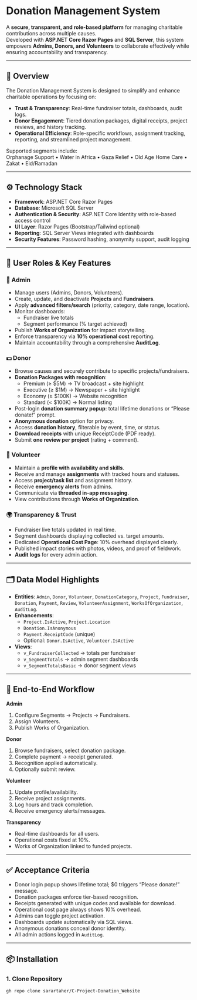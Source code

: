 # Donation Management System

A **secure, transparent, and role-based platform** for managing charitable contributions across multiple causes.  
Developed with **ASP.NET Core Razor Pages** and **SQL Server**, this system empowers **Admins, Donors, and Volunteers** to collaborate effectively while ensuring accountability and transparency.

---

## 📌 Overview
The Donation Management System is designed to simplify and enhance charitable operations by focusing on:

- **Trust & Transparency**: Real-time fundraiser totals, dashboards, audit logs.  
- **Donor Engagement**: Tiered donation packages, digital receipts, project reviews, and history tracking.  
- **Operational Efficiency**: Role-specific workflows, assignment tracking, reporting, and streamlined project management.  

Supported segments include:  
Orphanage Support • Water in Africa • Gaza Relief • Old Age Home Care • Zakat • Eid/Ramadan

---

## ⚙️ Technology Stack
- **Framework**: ASP.NET Core Razor Pages  
- **Database**: Microsoft SQL Server  
- **Authentication & Security**: ASP.NET Core Identity with role-based access control  
- **UI Layer**: Razor Pages (Bootstrap/Tailwind optional)  
- **Reporting**: SQL Server Views integrated with dashboards  
- **Security Features**: Password hashing, anonymity support, audit logging  

---

## 👥 User Roles & Key Features

### 🔑 Admin
- Manage users (Admins, Donors, Volunteers).  
- Create, update, and deactivate **Projects** and **Fundraisers**.  
- Apply **advanced filters/search** (priority, category, date range, location).  
- Monitor dashboards:
  - Fundraiser live totals  
  - Segment performance (% target achieved)  
- Publish **Works of Organization** for impact storytelling.  
- Enforce transparency via **10% operational cost** reporting.  
- Maintain accountability through a comprehensive **AuditLog**.  

### 💵 Donor
- Browse causes and securely contribute to specific projects/fundraisers.  
- **Donation Packages with recognition**:
  - Premium (≥ $5M) → TV broadcast + site highlight  
  - Executive (≥ $1M) → Newspaper + site highlight  
  - Economy (≥ $100K) → Website recognition  
  - Standard (< $100K) → Normal listing  
- Post-login **donation summary popup**: total lifetime donations or “Please donate!” prompt.  
- **Anonymous donation** option for privacy.  
- Access **donation history**, filterable by event, time, or status.  
- **Download receipts** with unique ReceiptCode (PDF ready).  
- Submit **one review per project** (rating + comment).  

### 🙋 Volunteer
- Maintain a **profile with availability and skills**.  
- Receive and manage **assignments** with tracked hours and statuses.  
- Access **project/task list** and assignment history.  
- Receive **emergency alerts** from admins.  
- Communicate via **threaded in-app messaging**.  
- View contributions through **Works of Organization**.  

### 🌍 Transparency & Trust
- Fundraiser live totals updated in real time.  
- Segment dashboards displaying collected vs. target amounts.  
- Dedicated **Operational Cost Page**: 10% overhead displayed clearly.  
- Published impact stories with photos, videos, and proof of fieldwork.  
- **Audit logs** for every admin action.  

---

## 🗂️ Data Model Highlights
- **Entities**: `Admin`, `Donor`, `Volunteer`, `DonationCategory`, `Project`, `Fundraiser`, `Donation`, `Payment`, `Review`, `VolunteerAssignment`, `WorksOfOrganization`, `AuditLog`.  
- **Enhancements**:
  - `Project.IsActive`, `Project.Location`  
  - `Donation.IsAnonymous`  
  - `Payment.ReceiptCode` (unique)  
  - Optional: `Donor.IsActive`, `Volunteer.IsActive`  
- **Views**:
  - `v_FundraiserCollected` → totals per fundraiser  
  - `v_SegmentTotals` → admin segment dashboards  
  - `v_SegmentTotalsBasic` → donor segment views  

---

## 🔄 End-to-End Workflow

**Admin**  
1. Configure Segments → Projects → Fundraisers.  
2. Assign Volunteers.  
3. Publish Works of Organization.  

**Donor**  
1. Browse fundraisers, select donation package.  
2. Complete payment → receipt generated.  
3. Recognition applied automatically.  
4. Optionally submit review.  

**Volunteer**  
1. Update profile/availability.  
2. Receive project assignments.  
3. Log hours and track completion.  
4. Receive emergency alerts/messages.  

**Transparency**  
- Real-time dashboards for all users.  
- Operational costs fixed at 10%.  
- Works of Organization linked to funded projects.  

---

## ✅ Acceptance Criteria
- Donor login popup shows lifetime total; $0 triggers “Please donate!” message.  
- Donation packages enforce tier-based recognition.  
- Receipts generated with unique codes and available for download.  
- Operational cost page always shows 10% overhead.  
- Admins can toggle project activation.  
- Dashboards update automatically via SQL views.  
- Anonymous donations conceal donor identity.  
- All admin actions logged in `AuditLog`.  

---

## 📦 Installation

### 1. Clone Repository
```bash
gh repo clone sarartaher/C-Project-Donation_Website
